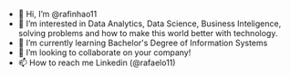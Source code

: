 - 👋 Hi, I’m @rafinhao11
- 👀 I’m interested in Data Analytics, Data Science, Business Inteligence, solving problems and how to make this world better with technology.
- 🌱 I’m currently learning Bachelor's Degree of Information Systems
- 💞️ I’m looking to collaborate on your company!
- 📫 How to reach me Linkedin (@rafaelo11)

<!---
rafinhao11/rafinhao11 is a ✨ special ✨ repository because its `README.md` (this file) appears on your GitHub profile.
You can click the Preview link to take a look at your changes.
--->
